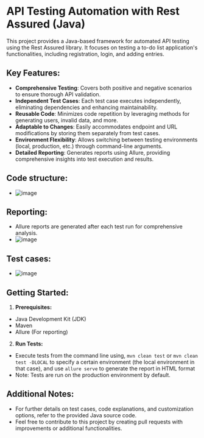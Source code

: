 # API Testing Automation with Rest Assured (Java)
This project provides a Java-based framework for automated API testing using the Rest Assured library. It focuses on testing a to-do list application's functionalities, including registration, login, and adding entries.

## Key Features:

- **Comprehensive Testing**: Covers both positive and negative scenarios to ensure thorough API validation.
- **Independent Test Cases**: Each test case executes independently, eliminating dependencies and enhancing maintainability.
- **Reusable Code**: Minimizes code repetition by leveraging methods for generating users, invalid data, and more.
- **Adaptable to Changes**: Easily accommodates endpoint and URL modifications by storing them separately from test cases.
- **Environment Flexibility**: Allows switching between testing environments (local, production, etc.) through command-line arguments.
- **Detailed Reporting**: Generates reports using Allure, providing comprehensive insights into test execution and results.

## Code structure:
- ![image](https://github.com/Laithy/API_AutomatedTesting_RestAssured/assets/34172861/8ed8ce2e-4aff-4a11-b1b9-367896ad74e8)

## Reporting:
- Allure reports are generated after each test run for comprehensive analysis.
- ![image](https://github.com/Laithy/API_AutomatedTesting_RestAssured/assets/34172861/1243d133-aebe-48f6-a99e-10227c0d17e7)

## Test cases:
- ![image](https://github.com/Laithy/API_AutomatedTesting_RestAssured/assets/34172861/49d3fb2a-d24d-481c-b51e-e12b5ab6a557)

## Getting Started:
1. **Prerequisites:**
- Java Development Kit (JDK)
- Maven
- Allure (For reporting)
2. **Run Tests:**
- Execute tests from the command line using, 
``` mvn clean test ``` or ``` mvn clean test -DLOCAL ``` to specify a certain environment (the local environment in that case), and use ``` allure serve ``` to generate the report in HTML format
- Note: Tests are run on the production environment by default.

## Additional Notes:
- For further details on test cases, code explanations, and customization options, refer to the provided Java source code.
- Feel free to contribute to this project by creating pull requests with improvements or additional functionalities.
